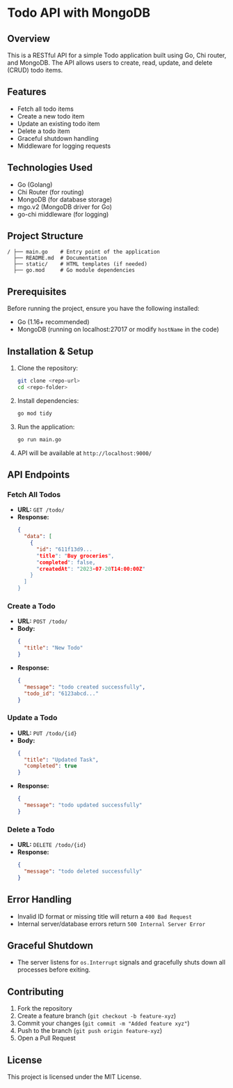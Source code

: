 # Todo API with MongoDB

## Overview
This is a RESTful API for a simple Todo application built using Go, Chi router, and MongoDB. The API allows users to create, read, update, and delete (CRUD) todo items.

## Features
- Fetch all todo items
- Create a new todo item
- Update an existing todo item
- Delete a todo item
- Graceful shutdown handling
- Middleware for logging requests

## Technologies Used
- Go (Golang)
- Chi Router (for routing)
- MongoDB (for database storage)
- mgo.v2 (MongoDB driver for Go)
- go-chi middleware (for logging)

## Project Structure
```
/ ├── main.go    # Entry point of the application
  ├── README.md  # Documentation
  ├── static/    # HTML templates (if needed)
  ├── go.mod     # Go module dependencies
```

## Prerequisites
Before running the project, ensure you have the following installed:
- Go (1.16+ recommended)
- MongoDB (running on localhost:27017 or modify `hostName` in the code)

## Installation & Setup
1. Clone the repository:
   ```sh
   git clone <repo-url>
   cd <repo-folder>
   ```
2. Install dependencies:
   ```sh
   go mod tidy
   ```
3. Run the application:
   ```sh
   go run main.go
   ```
4. API will be available at `http://localhost:9000/`

## API Endpoints
### Fetch All Todos
- **URL:** `GET /todo/`
- **Response:**
  ```json
  {
    "data": [
      {
        "id": "611f13d9...
        "title": "Buy groceries",
        "completed": false,
        "createdAt": "2023-07-20T14:00:00Z"
      }
    ]
  }
  ```

### Create a Todo
- **URL:** `POST /todo/`
- **Body:**
  ```json
  {
    "title": "New Todo"
  }
  ```
- **Response:**
  ```json
  {
    "message": "todo created successfully",
    "todo_id": "6123abcd..."
  }
  ```

### Update a Todo
- **URL:** `PUT /todo/{id}`
- **Body:**
  ```json
  {
    "title": "Updated Task",
    "completed": true
  }
  ```
- **Response:**
  ```json
  {
    "message": "todo updated successfully"
  }
  ```

### Delete a Todo
- **URL:** `DELETE /todo/{id}`
- **Response:**
  ```json
  {
    "message": "todo deleted successfully"
  }
  ```

## Error Handling
- Invalid ID format or missing title will return a `400 Bad Request`
- Internal server/database errors return `500 Internal Server Error`

## Graceful Shutdown
- The server listens for `os.Interrupt` signals and gracefully shuts down all processes before exiting.

## Contributing
1. Fork the repository
2. Create a feature branch (`git checkout -b feature-xyz`)
3. Commit your changes (`git commit -m "Added feature xyz"`)
4. Push to the branch (`git push origin feature-xyz`)
5. Open a Pull Request

## License
This project is licensed under the MIT License.